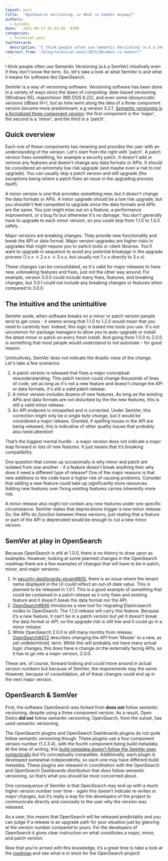 ```yaml
---
layout: post
title:  "OpenSearch Versioning, or What is SemVer anyway?"
authors: 
  - kyledvs
date:   2021-08-27 01:01:01 -0700
categories: 
  - technical-post
twittercard:
  description: "I think people often use Semantic Versioning (a.k.a SemVer) intuitively even if they don't know the term. So, let's take a look at what SemVer is and what it means for software like OpenSearch."
redirect_from: "/blog/technical-post/2021/08/what-is-semver/"
---
```


I think people often use Semantic Versioning (a.k.a SemVer) intuitively even if they don't know the term. So, let's take a look at what SemVer is and what it means for software like OpenSearch.

SemVer is a way of versioning software. Versioning software has been done in a variety of ways since the dawn of computing: date-based versioning (Windows 95), major/minor (MS DOS 6.22), and even some idiosyncratic versions (dBase III+), but as time went along the idea of a three component version became more predominant: e.g version 3.2.1. [S*emantic versioning* is a formalized three component version](https://semver.org/): the first component is the 'major', the second is a 'minor', and the third is a 'patch'.

## Quick overview

Each one of these components has meaning and provides the user with an understanding of the version. Let's start from the right with 'patch'. A patch version fixes something, for example a security patch. It doesn't add or remove any features and doesn't change any data formats or APIs. It should be considered an extremely low risk upgrade (and maybe even a risk to *not* upgrade). You can usually skip a patch version and still upgrade (the exceptions being where a patch fixes an issue in the upgrading process itself).

A minor version is one that provides something new, but it doesn't change the data formats or APIs. A minor upgrade should be a low risk upgrade, but you shouldn't feel compelled to upgrade since the data formats and APIs are the same. You just might miss out on a feature, a performance improvement, or a bug fix but otherwise it's no damage. You don't generally have to upgrade to each minor version, so you could skip from 1.1.0 to 1.3.0 safely. 

Major versions are breaking changes. They provide new functionality and break the API or data format. Major version upgrades are higher risks in upgrades that might require you to switch tools or client libraries. You’ll want to upgrade in sequence to avoid any potential breakage in the upgrade process (1.x.x → 2.x.x → 3.x.x, but usually not 1.x.x directly to 3.x.x)

These changes can be consolidated, so it's valid for major releases to have new, unbreaking features and fixes, just not the other way around. For example, version 3.0.0 could include many fixes, features, and breaking changes, but 3.0.1 could not include any breaking changes or features when compared to 3.0.0.

## The intuitive and the unintuitive

SemVer aside, when software breaks on a minor or patch version people tend to get cross - it seems wrong that 1.1.0 to 1.2.0 would mean that you need to carefully test. Indeed, this logic is baked into tools you use. It's not uncommon for package managers to allow you to auto-upgrade or install the latest minor or patch on every fresh install. And going from 1.0.0 to 2.0.0 is something that most people would understand to not automate - for good reason.

Unintuitively, SemVer does not indicate the drastic-ness of the change. Let's take a few scenarios:

1. A patch version is released that fixes a major conceptual misunderstanding. This patch version could change *thousands* of lines of code, yet as long as it's not a new feature and doesn't change the API or data formats, it's still a valid patch release.
2. A minor version includes dozens of new features. As long as the existing APIs and data formats are not disturbed by the the new features, this is still a valid minor release. 
3. An API endpoint is misspelled and is corrected. Under SemVer, this correction might only be *a single byte change*, but it would be considered a major release. Granted, if spelling issues in the API are being released, this is indicative of other quality issues that probably also need attention! 

That’s the biggest mental hurdle - a major version does not indicate a major leap forward or lots of new features. It just means that it’s breaking compatibility.

One question that comes up occasionally is why minor and patch are isolated from one another - if a feature doesn't break anything then why does it need a different type of release? One of the major reasons is that new additions to the code have a higher risk of causing problems. Consider that adding a new feature could take up significantly more resources. Adding new features over fixing existing features carries inherently more risk.

A minor release also might not contain any new features under one specific circumstance. SemVer states that deprecations trigger a new minor release. So, the APIs do *function* between these versions, just stating that a feature or part of the API is deprecated would be enough to cut a new minor version.

## SemVer at play in OpenSearch

Because OpenSearch is still at 1.0.0, there is no history to draw upon as examples. However, looking at some planned changes in the OpenSearch roadmap there are a few examples of changes that will have to be in patch, minor, and major versions:

1. In [security-dashboards-plugin#805](https://github.com/opensearch-project/security-dashboards-plugin/issues/805), there is an issue where the tenant name displayed in the UI could reflect an out-of-date value. This is planned to be released in 1.0.1. This is a good example of something that could be contained in a patch release as it only fixes and existing feature and it doesn’t break the data format nor the API.
2. [OpenSearch#846](https://github.com/opensearch-project/OpenSearch/pull/846) introduces a new tool for migrating Elasticsearch nodes to OpenSearch. The 1.1.0 release will carry this feature. Because it’s a new feature, it can’t be in a patch version but yet it doesn’t break the data format or API, so the upgrade risk is still low and it could go in a minor release.
3. While OpenSearch 2.0.0 is still many months from release, [OpenSearch#472](https://github.com/opensearch-project/OpenSearch/issues/472) describes changing the API from ‘Master’ to a new, as yet undetermined, term. While this will probably not have many actual logic changes, this does have a change on the externally facing APIs, so it has to go into a major version, 2.0.0.

These are, of course, forward looking and could move around in actual version numbers but because of SemVer, the requirements stay the same. However, because of consolidation, all of these changes could end up in the next major version.


## OpenSearch & SemVer

First, the software OpenSearch was forked from **does not** follow semantic versioning, despite using a three component version. As a result, Open Distro **did not** follow semantic versioning. OpenSearch, from the outset, has used semantic versioning. 

The OpenSearch plugins and OpenSearch Dashboards plugins do not *quite* follow semantic versioning though. These plugins use a four component version number (1.2.3.4), with the fourth component being build metadata. At the time of writing, this [build metadata doesn’t follow the SemVer spec syntactically](https://semver.org/#spec-item-10) but it’s conceptually compatible. Additionally, each plugin is developed somewhat independently, so each one may have different build metadata. These plugins are released in coordination with the OpenSearch and OpenSearch Dashboards distribution that *does* follow semantic versioning, so that’s what you should be most concerned about.

One consequence of SemVer is that OpenSearch may end up with a much higher version number over time - again this doesn’t indicate re-writes or major changes, but it’s really a way for the developers of the project to communicate directly and concisely to the user why the version was released.

As a user, this means that OpenSearch will be released predictably and you can judge if a release is an upgrade path for your situation just by glancing at the version number compared to yours. For the developers of OpenSearch it gives clear instruction on what constitutes a major, minor, and patch version.

Now that you’re armed with this knowledge, it’s a great time to take a look at the [roadmap](https://github.com/orgs/opensearch-project/projects/1) and see what is in store for the OpenSearch project!


